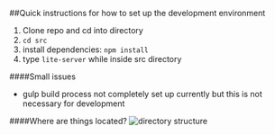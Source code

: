 ##Quick instructions for how to set up the development environment

1. Clone repo and cd into directory
2. ```cd src ```
3. install dependencies: ```npm install```
4. type ```lite-server``` while inside src directory

####Small issues

- gulp build process not completely set up currently but this is not necessary for development


####Where are things located?
![directory structure](https://www.evernote.com/l/AAOYeZyCbaFFir_JAZPUQ_tel05VIAsZItIB/image.png)
